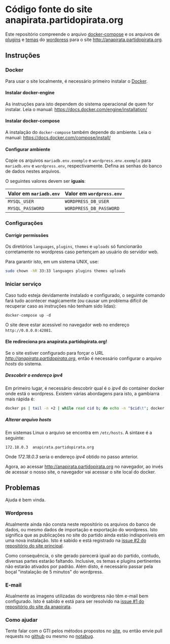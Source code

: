 Código fonte do site anapirata.partidopirata.org
===

Este repositório compreende o arquivo [docker-compose](https://docs.docker.com/compose/overview) e os arquivos de [plugins](https://wordpress.org/plugins/) e [temas](https://wordpress.org/themes/) do [wordpress](https://wordpress.org/) para o site <http://anapirata.partidopirata.org>.

Instruções
---

### Docker

Para usar o site localmente, é necessário primeiro instalar o [Docker](https://docs.docker.com).

#### Instalar docker-engine

As instruções para isto dependem do sistema operacional de quem for instalar. Leia o manual: <https://docs.docker.com/engine/installation/>

#### Instalar docker-compose

A instalação do `docker-compose` também depende do ambiente. Leia o manual: <https://docs.docker.com/compose/install/>

#### Configurar ambiente

Copie os arquivos `mariadb.env.exemplo` e `wordpress.env.exemplo` para `mariadb.env` e `wordpress.env`, respectivamente. Defina as senhas do banco de dados nestes arquivos.

O seguintes valores devem ser **iguais**:

Valor em `mariadb.env` | Valor em `wordpress.env`
--- | ---
`MYSQL_USER` | `WORDPRESS_DB_USER`
`MYSQL_PASSWORD` | `WORDPRESS_DB_PASSWORD`

### Configurações

#### Corrigir permissões

Os diretórios `languages`, `plugins`, `themes` e `uploads` só funcionarão corretamente no wordpress caso pertençam ao usuário do servidor web.

Para garantir isto, em um sistema UNIX, use:

```bash
sudo chown -hR 33:33 languages plugins themes uploads
```

### Iniciar serviço

Caso tudo esteja devidamente instalado e configurado, o seguinte comando fará tudo acontecer magicamente (ou causar um problema difícil de recuperar caso as instruções não tenham sido lidas):

```
docker-compose up -d
```

O site deve estar acessível no navegador web no endereço `http://0.0.0.0:42081`.

#### Ele redireciona pra anapirata.partidopirata.org!

Se o site estiver configurado para forçar o URL *http://anapirata.partidopirata.org*, então é necessário configurar o arquivo *hosts* do sistema.

##### Descobrir o endereço ipv4

Em primeiro lugar, é necessário descobrir qual é o *ipv4* do container docker onde está o wordpress. Existem várias abordagens para isto, a gambiarra mais rápida é:

```bash
docker ps | tail -n +2 | while read cid b; do echo -n "$cid\t"; docker inspect $cid | grep IPAddress | cut -d \" -f 4; done
```

##### Alterar arquivo hosts

Em sistemas Linux o arquivo se encontra em `/etc/hosts`. A sintaxe é a seguinte:

```
172.18.0.3	anapirata.partidopirata.org
```

Onde *172.18.0.3* seria o endereço *ipv4* obtido no passo anterior.

Agora, ao acessar <http://anapirata.partidopirata.org> no navegador, ao invés de acessar o nosso site, o navegador vai acessar o site local do docker.

Problemas
---

Ajuda é bem vinda.

### Wordpress

Atualmente ainda não consta neste repositório os arquivos do banco de dados, ou mesmo dados de importação e exportação do wordpress. Isto significa que as publicações no site do partido ainda estão indisponíveis em uma nova instalação. Isto é sabido e está registrado na [issue #2 do repositório do site principal](https://github.com/piratas/piratas-site/issues/2).

Como consequência, o site gerado parecerá igual ao do partido, contudo, diversas partes estarão faltando. Inclusive, os temas e plugins pertinentes não estarão ativados por padrão. Além disto, é necessário passar pela boçal "instalação de 5 minutos" do wordpress.

### E-mail

Atualmente as imagens utilizadas do wordpress não têm e-mail bem configurado. Isto é sabido e está para ser resolvido na [issue #1 do repositório do site da anapirata](https://github.com/piratas/anapirata-site/issues/1).

### Como ajudar

Tente falar com o GTI pelos métodos propostos no [site](https://gti.partidopirata.org), ou então envie pull requests no [github](https://github.com/piratas) ou mesmo no [notabug](https://notabug.org/piratas).
